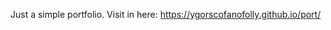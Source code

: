 Just a simple portfolio.
Visit in here: <a href="https://ygorscofanofolly.github.io/port/">https://ygorscofanofolly.github.io/port/</a>

